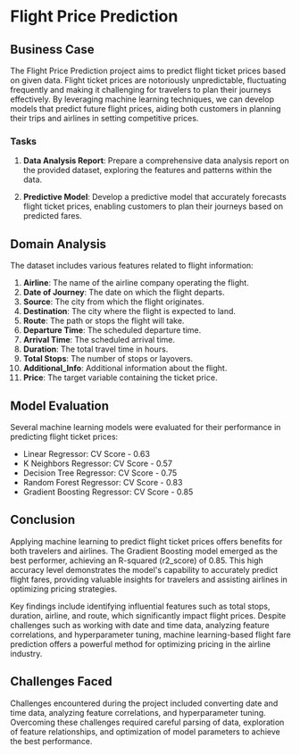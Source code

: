 # Flight Price Prediction

## Business Case	

The Flight Price Prediction project aims to predict flight ticket prices based on given data. Flight ticket prices are notoriously unpredictable, fluctuating frequently and making it challenging for travelers to plan their journeys effectively. By leveraging machine learning techniques, we can develop models that predict future flight prices, aiding both customers in planning their trips and airlines in setting competitive prices.

### Tasks

1. **Data Analysis Report**: Prepare a comprehensive data analysis report on the provided dataset, exploring the features and patterns within the data.
   
2. **Predictive Model**: Develop a predictive model that accurately forecasts flight ticket prices, enabling customers to plan their journeys based on predicted fares.

## Domain Analysis

The dataset includes various features related to flight information:

1. **Airline**: The name of the airline company operating the flight.
2. **Date of Journey**: The date on which the flight departs.
3. **Source**: The city from which the flight originates.
4. **Destination**: The city where the flight is expected to land.
5. **Route**: The path or stops the flight will take.
6. **Departure Time**: The scheduled departure time.
7. **Arrival Time**: The scheduled arrival time.
8. **Duration**: The total travel time in hours.
9. **Total Stops**: The number of stops or layovers.
10. **Additional_Info**: Additional information about the flight.
11. **Price**: The target variable containing the ticket price.

## Model Evaluation

Several machine learning models were evaluated for their performance in predicting flight ticket prices:

- Linear Regressor: CV Score - 0.63
- K Neighbors Regressor: CV Score - 0.57
- Decision Tree Regressor: CV Score - 0.75
- Random Forest Regressor: CV Score - 0.83
- Gradient Boosting Regressor: CV Score - 0.85

## Conclusion

Applying machine learning to predict flight ticket prices offers benefits for both travelers and airlines. The Gradient Boosting model emerged as the best performer, achieving an R-squared (r2_score) of 0.85. This high accuracy level demonstrates the model's capability to accurately predict flight fares, providing valuable insights for travelers and assisting airlines in optimizing pricing strategies.

Key findings include identifying influential features such as total stops, duration, airline, and route, which significantly impact flight prices. Despite challenges such as working with date and time data, analyzing feature correlations, and hyperparameter tuning, machine learning-based flight fare prediction offers a powerful method for optimizing pricing in the airline industry.

## Challenges Faced

Challenges encountered during the project included converting date and time data, analyzing feature correlations, and hyperparameter tuning. Overcoming these challenges required careful parsing of data, exploration of feature relationships, and optimization of model parameters to achieve the best performance.
